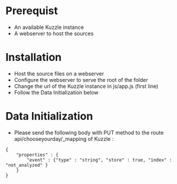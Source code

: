 # Prerequist

* An available Kuzzle instance
* A webserver to host the sources

# Installation

* Host the source files on a webserver
* Configure the webserver to serve the root of the folder
* Change the url of the Kuzzle instance in js/app.js (first line)
* Follow the Data Initialization below

# Data Initialization

* Please send the following body with PUT method to the route api/chooseyourday/_mapping of Kuzzle :

```
{
    "properties" : {
        "event" : {"type" : "string", "store" : true, "index" : "not_analyzed" }
    }
}
```